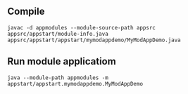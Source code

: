 ## Compile

```
javac -d appmodules --module-source-path appsrc  appsrc/appstart/module-info.java appsrc/appstart/appstart/mymodappdemo/MyModAppDemo.java
```

## Run module applicatiom

```
java --module-path appmodules -m appstart/appstart.mymodappdemo.MyModAppDemo
```